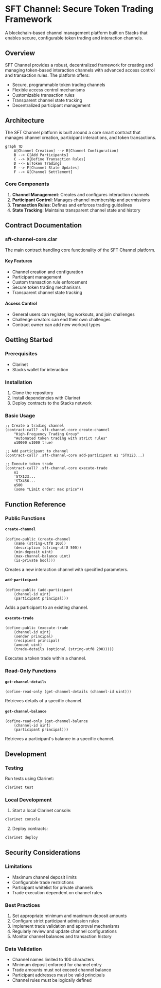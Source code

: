 # SFT Channel: Secure Token Trading Framework

A blockchain-based channel management platform built on Stacks that enables secure, configurable token trading and interaction channels.

## Overview

SFT Channel provides a robust, decentralized framework for creating and managing token-based interaction channels with advanced access control and transaction rules. The platform offers:

- Secure, programmable token trading channels
- Flexible access control mechanisms
- Customizable transaction rules
- Transparent channel state tracking
- Decentralized participant management

## Architecture

The SFT Channel platform is built around a core smart contract that manages channel creation, participant interactions, and token transactions.

```mermaid
graph TD
    A[Channel Creation] --> B[Channel Configuration]
    B --> C[Add Participants]
    C --> D[Define Transaction Rules]
    D --> E[Token Trading]
    E --> F[Channel State Updates]
    F --> G[Channel Settlement]
```

### Core Components

1. **Channel Management**: Creates and configures interaction channels
2. **Participant Control**: Manages channel membership and permissions
3. **Transaction Rules**: Defines and enforces trading guidelines
4. **State Tracking**: Maintains transparent channel state and history

## Contract Documentation

### sft-channel-core.clar

The main contract handling core functionality of the SFT Channel platform.

#### Key Features

- Channel creation and configuration
- Participant management
- Custom transaction rule enforcement
- Secure token trading mechanisms
- Transparent channel state tracking

#### Access Control

- General users can register, log workouts, and join challenges
- Challenge creators can end their own challenges
- Contract owner can add new workout types

## Getting Started

### Prerequisites

- Clarinet
- Stacks wallet for interaction

### Installation

1. Clone the repository
2. Install dependencies with Clarinet
3. Deploy contracts to the Stacks network

### Basic Usage

```clarity
;; Create a trading channel
(contract-call? .sft-channel-core create-channel 
    "High-Frequency Trading Group" 
    "Automated token trading with strict rules" 
    u10000 u1000 true)

;; Add participant to channel
(contract-call? .sft-channel-core add-participant u1 'STX123...)

;; Execute token trade
(contract-call? .sft-channel-core execute-trade 
    u1 
    'STX123... 
    'STX456... 
    u500 
    (some "Limit order: max price"))
```

## Function Reference

### Public Functions

#### `create-channel`
```clarity
(define-public (create-channel 
    (name (string-utf8 100)) 
    (description (string-utf8 500))
    (min-deposit uint)
    (max-channel-balance uint)
    (is-private bool)))
```
Creates a new interaction channel with specified parameters.

#### `add-participant`
```clarity
(define-public (add-participant 
    (channel-id uint) 
    (participant principal)))
```
Adds a participant to an existing channel.

#### `execute-trade`
```clarity
(define-public (execute-trade 
    (channel-id uint)
    (sender principal)
    (recipient principal)
    (amount uint)
    (trade-details (optional (string-utf8 200)))))
```
Executes a token trade within a channel.

### Read-Only Functions

#### `get-channel-details`
```clarity
(define-read-only (get-channel-details (channel-id uint)))
```
Retrieves details of a specific channel.

#### `get-channel-balance`
```clarity
(define-read-only (get-channel-balance 
    (channel-id uint) 
    (participant principal)))
```
Retrieves a participant's balance in a specific channel.

## Development

### Testing

Run tests using Clarinet:

```bash
clarinet test
```

### Local Development

1. Start a local Clarinet console:
```bash
clarinet console
```

2. Deploy contracts:
```bash
clarinet deploy
```

## Security Considerations

### Limitations

- Maximum channel deposit limits
- Configurable trade restrictions
- Participant whitelist for private channels
- Trade execution dependent on channel rules

### Best Practices

1. Set appropriate minimum and maximum deposit amounts
2. Configure strict participant admission rules
3. Implement trade validation and approval mechanisms
4. Regularly review and update channel configurations
5. Monitor channel balances and transaction history

### Data Validation

- Channel names limited to 100 characters
- Minimum deposit enforced for channel entry
- Trade amounts must not exceed channel balance
- Participant addresses must be valid principals
- Channel rules must be logically defined